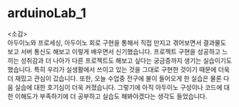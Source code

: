 # arduinoLab_1
<소감></br>
아두이노와 프로세싱, 아두이노 회로 구현을 통해서 직접 만지고 겪어보면서 결과물도 보고 서버 통신도 해보고 이렇게 배우면서 신기했습니다. 프로젝트 구현을 성공하고 느끼는 성취감과 더 나아가 다른 프로젝트도 해보고 싶다는 궁금증까지 생기는 실습이기도 했습니다. 특히 우리가 실생활에서 쓰이고 있는 것을 그대로 구현한 것이기 때문에 더욱더 재밌고 관심이 갔습니다. 또한, 오늘 수업중 전구에 불이 들어오게 한 실습은 물론 다음 실습에 대한 호기심이 더욱 커졌습니다. 그렇기에 아직 아두이노 구성이나 코드에 대한 이해도가 부족하기에 더 공부하고 실습도 해봐야겠다는 생각도 들었습니다.
